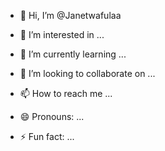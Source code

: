 - 👋 Hi, I’m @Janetwafulaa
- 👀 I’m interested in ...
- 🌱 I’m currently learning ...
- 💞️ I’m looking to collaborate on ...
- 📫 How to reach me ...
  
- 😄 Pronouns: ...
- ⚡ Fun fact: ...

<!---
Janetwafulaa/Janetwafulaa is a ✨ special ✨ repository because its `README.md` (this file) appears on your GitHub profile.
You can click the Preview link to take a look at your changes.
--->
